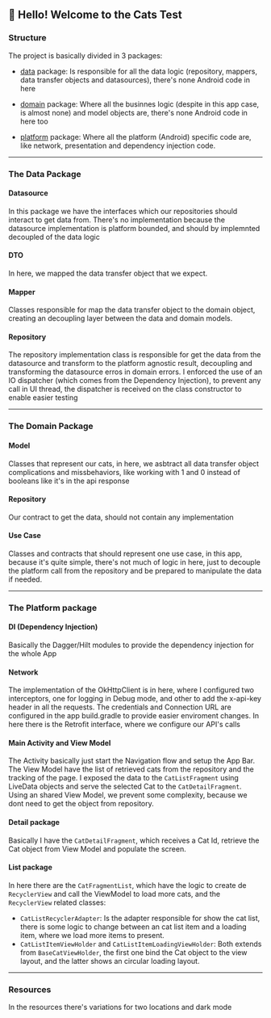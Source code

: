 ## 👋 Hello! Welcome to the Cats Test

### Structure

The project is basically divided in 3 packages:

- [data](https://github.com/lucasqrib/cat_test/blob/master/README.md#the-data-package) package: Is responsible for all the data logic (repository, mappers, data transfer objects and datasources), there's none Android code in here

- [domain](https://github.com/lucasqrib/cat_test/blob/master/README.md#the-domain-package) package: Where all the businnes logic (despite in this app case, is almost none) and model objects are, there's none Android code in here too

- [platform](https://github.com/lucasqrib/cat_test/blob/master/README.md#the-platform-package) package: Where all the platform (Android) specific code are, like network, presentation and dependency injection code.

---

### The Data Package
#### Datasource
In this package we have the interfaces which our repositories should interact to get data from.
There's no implementation because the datasource implementation is platform bounded, and should by implemnted decoupled of the data logic

#### DTO
In here, we mapped the data transfer object that we expect.

#### Mapper
Classes responsible for map the data transfer object to the domain object, creating an decoupling layer between the data and domain models.

#### Repository
The repository implementation class is responsible for get the data from the datasource and transform to the platform agnostic result, decoupling and transforming the datasource erros in domain errors.
I enforced the use of an IO dispatcher (which comes from the Dependency Injection), to prevent any call in UI thread, the dispatcher is received on the class constructor to enable easier testing

---

### The Domain Package
#### Model
Classes that represent our cats, in here, we asbtract all data transfer object complications and missbehaviors, like working with 1 and 0 instead of booleans like it's in the api response

#### Repository
Our contract to get the data, should not contain any implementation

#### Use Case
Classes and contracts that should represent one use case, in this app, because it's quite simple, there's not much of logic in here, just to decouple the platform call from the repository and be prepared to manipulate the data if needed.

---

### The Platform package
#### DI (Dependency Injection)
Basically the Dagger/Hilt modules to provide the dependency injection for the whole App

#### Network
The implementation of the OkHttpClient is in here, where I configured two interceptors, one for logging in Debug mode, and other to add the x-api-key header in all the requests.
The credentials and Connection URL are configured in the app build.gradle to provide easier enviroment changes.
In here there is the Retrofit interface, where we configure our API's calls

#### Main Activity and View Model
The Activity basically just start the Navigation flow and setup the App Bar.
The View Model have the list of retrieved cats from the repository and the tracking of the page.
I exposed the data to the `CatListFragment` using LiveData objects and serve the selected Cat to the `CatDetailFragment`.
Using an shared View Model, we prevent some complexity, because we dont need to get the object from repository.

#### Detail package
Basically I have the `CatDetailFragment`, which receives a Cat Id, retrieve the Cat object from View Model and populate the screen.

#### List package
In here there are the `CatFragmentList`, which have the logic to create de `RecyclerView` and call the ViewModel to load more cats, and the `RecyclerView` related classes:
- `CatListRecyclerAdapter`: Is the adapter responsible for show the cat list, there is some logic to change between an cat list item and a loading item, where we load more items to present.
- `CatListItemViewHolder` and `CatListItemLoadingViewHolder`: Both extends from `BaseCatViewHolder`, the first one bind the Cat object to the view layout, and the latter shows an circular loading layout.

---

### Resources
In the resources there's variations for two locations and dark mode

